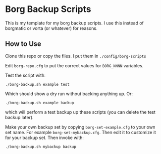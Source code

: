 # Borg Backup Scripts

This is my template for my borg backup scripts. I use this instead of borgmatic
or vorta (or whatever) for reasons.

## How to Use

Clone this repo or copy the files. I put them in `./config/borg-scripts`

Edit `borg-repo.cfg` to put the correct values for `BORG_NNNN` variables.

Test the script with:

    ./borg-backup.sh example test

Which should show a dry run without backing anything up. Or:

    ./borg-backup.sh example backup

which will perform a test backup up these scripts (you can delete the test
backup later).

Make your own backup set by copying `borg-set-example.cfg` to your own set
name. For example `borg-set-mybackup.cfg`. Then edit it to customize it for
your backup set. Then invoke with:

    ./borg-backup.sh mybackup backup
